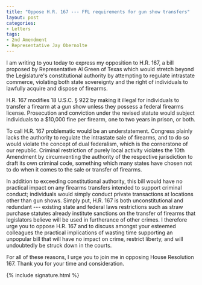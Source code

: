 ```yaml
---
title: "Oppose H.R. 167 --- FFL requirements for gun show transfers"
layout: post
categories:
- Letters
tags:
- 2nd Amendment
- Representative Jay Obernolte
---
```


I am writing to you today to express my opposition to H.R. 167, a bill proposed by Representative Al Green of Texas which would stretch beyond the Legislature's constitutional authority by attempting to regulate intrastate commerce, violating both state sovereignty and the right of individuals to lawfully acquire and dispose of firearms.

H.R. 167 modifies 18 U.S.C. § 922 by making it illegal for individuals to transfer a firearm at a gun show unless they possess a federal firearms license. Prosecution and conviction under the revised statute would subject individuals to a $10,000 fine per firearm, one to two years in prison, or both.

To call H.R. 167 problematic would be an understatement. Congress plainly lacks the authority to regulate the intrastate sale of firearms, and to do so would violate the concept of dual federalism, which is the cornerstone of our republic. Criminal restriction of purely local activity violates the 10th Amendment by circumventing the authority of the respective jurisdiction to draft its own criminal code, something which many states have chosen not to do when it comes to the sale or transfer of firearms.

In addition to exceeding constitutional authority, this bill would have no practical impact on any firearms transfers intended to support criminal conduct; individuals would simply conduct private transactions at locations other than gun shows. Simply put, H.R. 167 is both unconstitutional and redundant --- existing state and federal laws restrictions such as straw purchase statutes already institute sanctions on the transfer of firearms that legislators believe will be used in furtherance of other crimes. I therefore urge you to oppose H.R. 167 and to discuss amongst your esteemed colleagues the practical implications of wasting time supporting an unpopular bill that will have no impact on crime, restrict liberty, and will undoubtedly be struck down in the courts.

For all of these reasons, I urge you to join me in opposing House Resolution 167. Thank you for your time and consideration.

{% include signature.html %}
